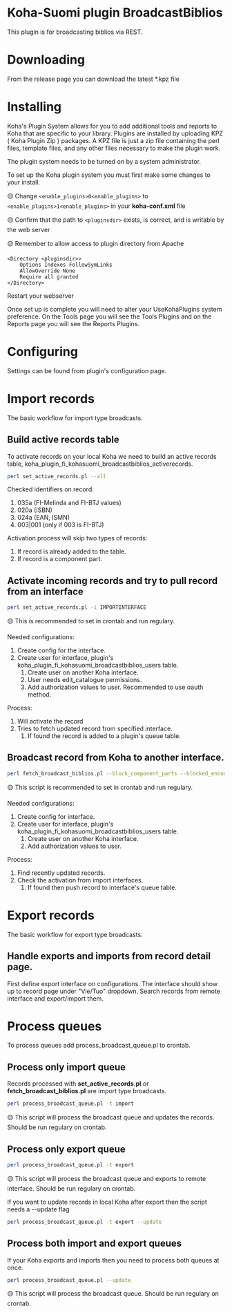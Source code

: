 # Koha-Suomi plugin BroadcastBiblios

This plugin is for broadcasting biblios via REST.

# Downloading

From the release page you can download the latest \*.kpz file

# Installing

Koha's Plugin System allows for you to add additional tools and reports to Koha that are specific to your library. Plugins are installed by uploading KPZ ( Koha Plugin Zip ) packages. A KPZ file is just a zip file containing the perl files, template files, and any other files necessary to make the plugin work.

The plugin system needs to be turned on by a system administrator.

To set up the Koha plugin system you must first make some changes to your install.

:yellow_circle: Change ```<enable_plugins>0<enable_plugins>``` to ```<enable_plugins>1<enable_plugins>``` in your **koha-conf.xml** file

:yellow_circle: Confirm that the path to ```<pluginsdir>``` exists, is correct, and is writable by the web server

:yellow_circle: Remember to allow access to plugin directory from Apache

```
<Directory <pluginsdir>>
    Options Indexes FollowSymLinks
    AllowOverride None
    Require all granted
</Directory>
```

Restart your webserver

Once set up is complete you will need to alter your UseKohaPlugins system preference. On the Tools page you will see the Tools Plugins and on the Reports page you will see the Reports Plugins.

# Configuring

Settings can be found from plugin's configuration page.

# Import records

The basic workflow for import type broadcasts.

## Build active records table

To activate records on your local Koha we need to build an active records table, koha_plugin_fi_kohasuomi_broadcastbiblios_activerecords.

```sh
perl set_active_records.pl --all
```

Checked identifiers on record:
1. 035a (FI-Melinda and FI-BTJ values)
2. 020a (ISBN)
3. 024a (EAN, ISMN)
4. 003|001 (only if 003 is FI-BTJ)

Activation process will skip two types of records:
1. If record is already added to the table.
2. If record is a component part.

## Activate incoming records and try to pull record from an interface

```sh
perl set_active_records.pl -i IMPORTINTERFACE
```

:yellow_circle: This is recommended to set in crontab and run regulary.

Needed configurations:
1. Create config for the interface.
2. Create user for interface, plugin's koha_plugin_fi_kohasuomi_broadcastbiblios_users table.
    1. Create user on another Koha interface.
    1. User needs edit_catalogue permissions.
    1. Add authorization values to user. Recommended to use oauth method.

Process:
1. Will activate the record
2. Tries to fetch updated record from specified interface.
    1. If found the record is added to a plugin's queue table.

## Broadcast record from Koha to another interface.

```bash
perl fetch_broadcast_biblios.pl --block_component_parts --blocked_encoding_level "5|8|u|z"
```
:yellow_circle: This script is recommended to set in crontab and run regulary.

Needed configurations:
1. Create config for interface.
2. Create user for interface, plugin's koha_plugin_fi_kohasuomi_broadcastbiblios_users table.
    1. Create user on another Koha interface.
    1. Add authorization values to user.

Process:
1. Find recently updated records.
2. Check the activation from import interfaces.
    1. If found then push record to interface's queue table.

# Export records

The basic workflow for export type broadcasts.

## Handle exports and imports from record detail page.

First define export interface on configurations. The interface should show up to record page under "Vie/Tuo" dropdown.
Search records from remote interface and export/import them.

# Process queues

To process queues add process_broadcast_queue.pl to crontab.

## Process only import queue

Records processed with **set_active_records.pl** or **fetch_broadcast_biblios.pl** are import type broadcasts.

```sh
perl process_broadcast_queue.pl -t import
```

:yellow_circle: This script will process the broadcast queue and updates the records. Should be run regulary on crontab.

## Process only export queue

```sh
perl process_broadcast_queue.pl -t export
```

:yellow_circle: This script will process the broadcast queue and exports to remote interface. Should be run regulary on crontab.

If you want to update records in local Koha after export then the script needs a --update flag

```sh
perl process_broadcast_queue.pl -t export --update
```

## Process both import and export queues

If your Koha exports and imports then you need to process both queues at once.

```sh
perl process_broadcast_queue.pl --update
```

:yellow_circle: This script will process the broadcast queue. Should be run regulary on crontab.